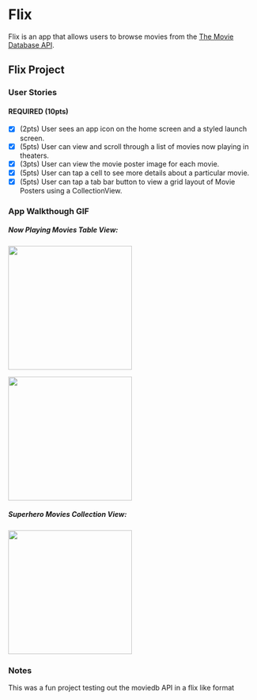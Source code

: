 # Flix

Flix is an app that allows users to browse movies from the [The Movie Database API](http://docs.themoviedb.apiary.io/#).

## Flix Project

### User Stories

#### REQUIRED (10pts)
- [x] (2pts) User sees an app icon on the home screen and a styled launch screen.
- [x] (5pts) User can view and scroll through a list of movies now playing in theaters.
- [x] (3pts) User can view the movie poster image for each movie.
- [x] (5pts) User can tap a cell to see more details about a particular movie.
- [x] (5pts) User can tap a tab bar button to view a grid layout of Movie Posters using a CollectionView.

### App Walkthough GIF
##### Now Playing Movies Table View:
<img src="https://i.imgflip.com/3puqus.gif" width=250><br>

<img src="https://i.imgflip.com/46d2pn.gif" width=250><br>

##### Superhero Movies Collection View:
<img src="https://i.imgflip.com/3qkwud.gif" width=250><br>

### Notes
This was a fun project testing out the moviedb API in a flix like format
